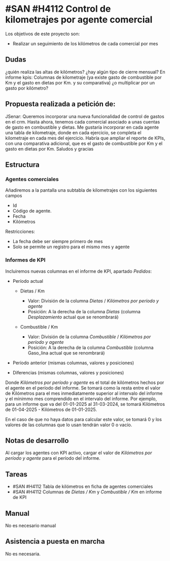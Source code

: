 # #SAN #H4112 Control de kilometrajes por agente comercial

Los objetivos de este proyecto son:
+ Realizar un seguimiento de los kilómetros de cada comercial por mes

## Dudas
¿quién realiza las altas de kilómetros?
¿hay algún tipo de cierre mensual?
En informe kpis: Columnas de kilometraje (ya existe gasto de combustible por Km y el gasto en dietas por Km. y su comparativa) ¿o multiplicar por un gasto por kilómetro?

## Propuesta realizada a petición de:
JSenar:
Queremos incorporar una nueva funcionalidad de control de gastos en el crm. Hasta ahora, tenemos cada comercial asociado a unas cuentas de gasto en combustible y dietas. Me gustaría incorporar en cada agente una tabla de kilometraje, donde en cada ejercicio, se completa el kilometraje en cada mes del ejercicio.
Habría que ampliar el reporte de KPIs, con una comparativa adicional, que es el gasto de combustible por Km y el gasto en dietas por Km.
Saludos y gracias

## Estructura

### Agentes comerciales
Añadiremos a la pantalla una subtabla de kilometrajes con los siguientes campos
+ Id
+ Código de agente.
+ Fecha
+ Kilómetros

Restricciones:
+ La fecha debe ser siempre primero de mes
+ Solo se permite un registro para el mismo mes y agente

### Informes de KPI
Incluiremos nuevas columnas en el informe de KPI, apartado _Pedidos_:
+ Período actual
    + Dietas / Km
        + Valor: División de la columna _Dietas_ / _Kilómetros por período y agente_
        + Posición: A la derecha de la columna _Dietas_ (columna _Desplazamiento_ actual que se renombrará)

    + Combustible / Km
        + Valor: División de la columna _Combustible_ / _Kilómetros por período y agente_
        + Posición: A la derecha de la columna _Combustible_ (columna Gaso_lina actual que se renombrará)

+ Período anterior (mismas columnas, valores y posiciones)

+ Diferencias (mismas columnas, valores y posiciones)

Donde _Kilómetros por período y agente_ es el total de kilómetros hechos por el agente en el período del informe. Se tomará como la resta entre el valor de Kilómetros para el mes inmediatamente superior al intervalo del informe y el mínimmo mes comprendido en el intervalo del informe. Por ejemplo, para un informe que va del 01-01-2025 al 31-03-2024, se tomará Kilómetros de 01-04-2025 - Kilómetros de 01-01-2025.

En el caso de que no haya datos para calcular este valor, se tomará 0 y los valores de las columnas que lo usan tendrán valor 0 o vacío.

## Notas de desarrollo
Al cargar los agentes con KPI activo, cargar el valor de _Kilómetros por período y agente_ para el período del informe.

## Tareas
+ #SAN #H4112 Tabla de kilómetros en ficha de agentes comerciales
+ #SAN #H4112 Columnas de _Dietas / Km_ y _Combustible / Km_ en informe de KPI

## Manual
No es necesario manual

## Asistencia a puesta en marcha
No es necesaria.
